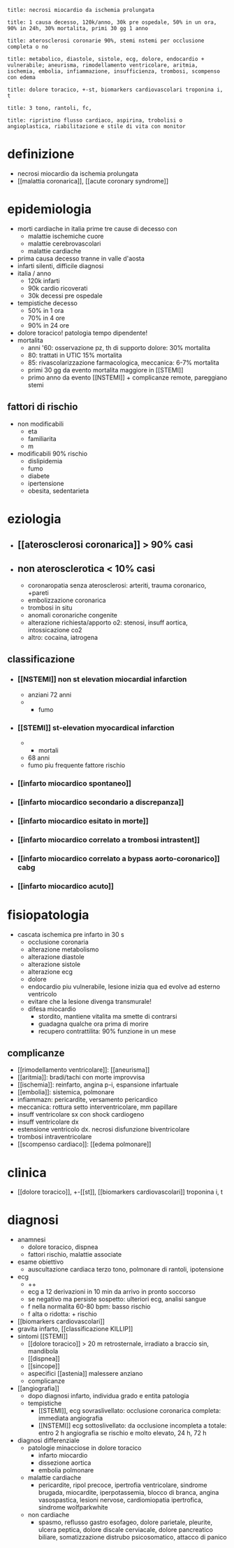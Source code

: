 ```ad-definizione
title: necrosi miocardio da ischemia prolungata
```
```ad-epidemiologia
title: 1 causa decesso, 120k/anno, 30k pre ospedale, 50% in un ora, 90% in 24h, 30% mortalita, primi 30 gg 1 anno
```
```ad-eziologia
title: aterosclerosi coronarie 90%, stemi nstemi per occlusione completa o no
```
```ad-fisiopatologia
title: metabolico, diastole, sistole, ecg, dolore, endocardio + vulnerabile; aneurisma, rimodellamento ventricolare, aritmia, ischemia, embolia, infiammazione, insufficienza, trombosi, scompenso con edema
```
```ad-clinica
title: dolore toracico, +-st, biomarkers cardiovascolari troponina i, t
```
```ad-diagnosi
title: 3 tono, rantoli, fc, 
```
```ad-terapia
title: ripristino flusso cardiaco, aspirina, trobolisi o angioplastica, riabilitazione e stile di vita con monitor
```
# definizione
- necrosi miocardio da ischemia prolungata
- [[malattia coronarica]], [[acute coronary syndrome]]

# epidemiologia
- morti cardiache in italia prime tre cause di decesso con
	- malattie ischemiche cuore
	- malattie cerebrovascolari
	- malattie cardiache
- prima causa decesso tranne in valle d'aosta
- infarti silenti, difficile diagnosi
- italia / anno
	- 120k infarti
	- 90k cardio ricoverati
	- 30k decessi pre ospedale
- tempistiche decesso
	- 50% in 1 ora
	- 70% in 4 ore
	- 90% in 24 ore
- dolore toracico! patologia tempo dipendente!
- mortalita
	- anni '60: osservazione pz, th di supporto dolore: 30% mortalita
	- 80: trattati in UTIC 15% mortalita
	- 85: rivascolarizzazione farmacologica, meccanica: 6-7% mortalita
	- primi 30 gg da evento mortalita maggiore in [[STEMI]]
	- primo anno da evento [[NSTEMI]] + complicanze remote, pareggiano stemi
## fattori di rischio
- non modificabili
	- eta
	- familiarita
	- m
- modificabili 90% rischio
	- dislipidemia
	- fumo
	- diabete
	- ipertensione
	- obesita, sedentarieta

# eziologia
- ## [[aterosclerosi coronarica]] > 90% casi
- ## non aterosclerotica < 10% casi
	- coronaropatia senza aterosclerosi: arteriti, trauma coronarico, +pareti
	- embolizzazione coronarica
	- trombosi in situ
	- anomali coronariche congenite
	- alterazione richiesta/apporto o2: stenosi, insuff aortica, intossicazione co2
	- altro: cocaina, iatrogena
## classificazione
- ### [[NSTEMI]] non st elevation miocardial infarction
	- anziani 72 anni
	- - fumo
- ### [[STEMI]] st-elevation myocardical infarction
	- - mortali
	- 68 anni
	- fumo piu frequente fattore rischio
- ### [[infarto miocardico spontaneo]]
- ### [[infarto miocardico secondario a discrepanza]]
- ### [[infarto miocardico esitato in morte]]
- ### [[infarto miocardico correlato a trombosi intrastent]]
- ### [[infarto miocardico correlato a bypass aorto-coronarico]] cabg
- ### [[infarto miocardico acuto]]

# fisiopatologia
- cascata ischemica pre infarto in 30 s
	- occlusione coronaria
	- alterazione metabolismo
	- alterazione diastole
	- alterazione sistole
	- alterazione ecg
	- dolore
	- endocardio piu vulnerabile, lesione inizia qua ed evolve ad esterno ventricolo
	- evitare che la lesione divenga transmurale!
	- difesa miocardio
		- stordito, mantiene vitalita ma smette di contrarsi
		- guadagna qualche ora prima di morire
		- recupero contrattilita: 90% funzione in un mese
## complicanze
- [[rimodellamento ventricolare]]: [[aneurisma]]
- [[aritmia]]: bradi/tachi con morte improvvisa
- [[ischemia]]: reinfarto, angina p-i, espansione infartuale
- [[embolia]]: sistemica, polmonare
- infiammazn: pericardite, versamento pericardico
- meccanica: rottura setto interventricolare, mm papillare
- insuff ventricolare sx con shock cardiogeno
- insuff ventricolare dx
- estensione ventricolo dx. necrosi disfunzione biventricolare
- trombosi intraventricolare
- [[scompenso cardiaco]]: [[edema polmonare]]

# clinica
- [[dolore toracico]], +-[[st]], [[biomarkers cardiovascolari]] troponina i, t

# diagnosi
- anamnesi
	- dolore toracico, dispnea
	- fattori rischio, malattie associate
- esame obiettivo
	- auscultazione cardiaca terzo tono, polmonare di rantoli, ipotensione
- ecg
	- ++
	- ecg a 12 derivazioni in 10 min da arrivo in pronto soccorso
	- se negativo ma persiste sospetto: ulteriori ecg, analisi sangue
	- f nella normalita 60-80 bpm: basso rischio
	- f alta o ridotta: + rischio
- [[biomarkers cardiovascolari]]
- gravita infarto,  [[classificazione KILLIP]]
- sintomi [[STEMI]]
	- [[dolore toracico]] > 20 m retrosternale, irradiato a braccio sin, mandibola
	- [[dispnea]]
	- [[sincope]]
	- aspecifici [[astenia]] malessere anziano
	- complicanze
- [[angiografia]]
	- dopo diagnosi infarto, individua grado e entita patologia
	- tempistiche
		- [[STEMI]], ecg sovraslivellato: occlusione coronarica completa: immediata angiografia
		- [[NSTEMI]] ecg sottoslivellato: da occlusione incompleta a totale: entro 2 h angiografia se rischio e molto elevato, 24 h, 72 h
- diagnosi differenziale
	- patologie minacciose in dolore toracico
		- infarto miocardio
		- dissezione aortica
		- embolia polmonare
	- malattie cardiache
		- pericardite, ripol precoce, ipertrofia ventricolare, sindrome brugada, miocardite, iperpotassemia, blocco di branca, angina vasospastica, lesioni nervose, cardiomiopatia ipertrofica, sindrome wolfparkwhite
	- non cardiache
		- spasmo, reflusso gastro esofageo, dolore parietale, pleurite, ulcera peptica, dolore discale cerviacale, dolore pancreatico biliare, somatizzazione distrubo psicosomatico, attacco di panico

